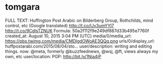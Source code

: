 # tomgara

FULL TEXT: Huffington Post Arabic on Bilderberg Group, Rothchilds, mind control, etc (Google translated) http://t.co/lJv3umYYl7 http://t.co/9CdlsTZNUK
Formula: 50a2f112f9e249df887d33b495e7760f
created_at: August 10, 2015 3:04 PM (UTC)
media/0/media_url: https://pbs.twimg.com/media/CMDlgdOWoAE3QQq.png
urls/0/display_url: huffpostarabi.com/2015/08/04/sto…
user/description: writing and editing things. now: @meta, formerly @buzzfeednews, @wsj, @ft, views always my own, etc
user/location: PGP: http://bit.ly/1Nja4jP